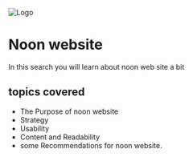 ![Logo](https://otlobcoupon.com/blog/wp-content/uploads/2018/05/noon-logo-otlob-coupon.png)
# Noon website

In this search you will learn about noon web site a bit 




## topics covered


- The Purpose of noon website
- Strategy 
- Usability
- Content and Readability
- some Recommendations for noon website.



